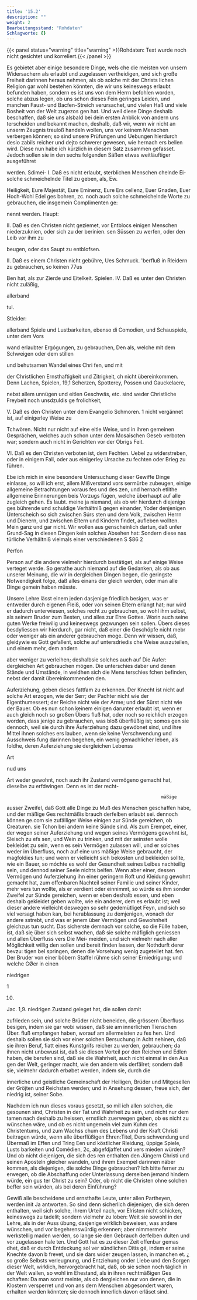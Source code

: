 ```yaml
---
title: '15.2'
description: ""
weight: 2
Bearbeitungsstand: "Rohdaten"
Schlagworte: {}
---
```


{{< panel status="warning" title="warning" >}}Rohdaten: Text wurde noch nicht gesichtet und korreliert.{{< /panel >}}
<!-- seite 714 -->


Es gebietet aber einige besondere Dinge, wels che die meisten von unsern Widersachern als erlaubt und zugelassen vertheidigen, und sich große Freiheit darinnen heraus nehmen, als ob solche mit der Christs lichen Religion gar wohl bestehen könnten, die wir uns keineswegs erlaubt befunden haben, sondern es ist uns von dem Herrn befohlen worden, solche abzus legen, ob uns schon dieses Fein geringes Leiden, und manchen Faust- und Bacfen-Streich verursachet, und vielen Haß und viele Bosheit von der Welt zugezos gen hat. Und weil diese Dinge deshalb beschaffen, daß sie uns alsbald bei dein ersten Anblick von andern uns terscheiden und bekannt machen, deshalb, daß wir, wenn wir nicht an unserm Zeugnis treuloß handeln wollen, uns vor keinem Menschen verbergen können; so sind unsere Prüfungen und Uebungen hierdurch desio zabils reicher und dejto schwerer gewesen, wie hernach ers bellen wird. Diese nun habe ich kürzlich in diesem Satz zusammen gefasset. Jedoch sollen sie in den sechs folgenden Säßen etwas weitläuftiger ausgeführet

werden. Sdimei- I. Daß es nicht erlaubt, sterblichen Menschen chelnde Ei- solche schmeichelnde Titel zu geben, als, Ew.

Heiligkeit, Eure Majestät, Eure Eminenz, Eure Ers cellenz, Euer Gnaden, Euer Hoch-Wohl Edel ges bohren, zc. noch auch solche schmeichelnde Worte zu gebrauchen, die insgemein Complimenten ge:

nennt werden. Haupt:

II. Daß es den Christen nicht geziemet, vor Entblocs einigen Menschen niederzuknien, oder sich zu der berinien. sen Süssen zu werfen, oder den Leib vor ihm zu

beugen, oder das Saupt zu entblofsen.

II. Daß es einem Christen nicht gebühre, Ues Schmuck. 'berfluß in Rleidern zu gebrauchen, so keinen 77us

Ben hat, als zur Zierde und Eitelkeit. Spielen. IV. Daß es unter den Christen nicht zuläßig,

allerband

tul.

Stleider:
<!-- seite 715 -->
allerband Spiele und Lustbarkeiten, ebenso di Comodien, und Schauspiele, unter dem Vors

wand erlaubter Ergógungen, zu gebrauchen, Den als, welche mit dem Schweigen oder dem stillen

und behutsamen Wandel eines Chri fen, und mit

der Christlichen Ernsthaftigkeit und Zitrigkeit, ch nicht übereinkommen. Denn Lachen, Spielen, 19,1 Scherzen, Spotterey, Possen und Gauckelaere,

nebst allem unnügen und eitlen Geschwäs, etc.
 sind weder Christliche Freybeit noch unsdzuldis
ge frolichkeit,

V. Daß es den Christen unter dem Evangelio Schmoren. 1 nicht vergännet ist, auf einigerley Weise zu

Tchwören. Nicht nur nicht auf eine eitle Weise,
und in ihren gemeinen Gesprächen, welches auch
schon unter dem Mosaischen Geseb verboten war;
sondern auch nicht in Gerichten vor der Obrigs
Feit.

  VI. Daß es den Christen verboten ist, dem Fechten.
Uebel zu widerstreben, oder in einigem Fall, oder
aus einigerley Ursache zu fechten oder Brieg zu
führen.

Ebe ich mich in eine besondere Untersuchung dieser Gewiffe Dinge einlasse, so will ich erst, allem Mißverstand vors sermürbe zubeugen, einige allgemeine Betrachtungen voraus fes und des zen, und hernach etlithe allgemeine Erinnerungen beis Vorzugs fügen, welche überhaupt auf alle zugleich gehen. Es laubt. meine ja niemand, als ob wir hierdurch diejenige ges bührende und schuldige Verhältniß gegen einander, Yoder denjenigen Unterscheich so sich zwischen Súrs sten und dem Volk, zwischen Herrn und Dienern, und zwischen Eltern und Kindern findet, aufleben wollten. Mein ganz und gar nicht. Wir wollen aus genscheinlich dartun, daß unfer Grund-Sag in diesen Dingen kein solches Absehen hat: Sondern diese nas türliche Verhältniß vielmals einer verschiedenen S $86 2

Perfon
<!-- seite 716 -->
Person auf die andere vielmehr hierdurch bestätiget, als auf einige Weise verteget werde. So gerathe auch niemand auf die Gedanken, als ob aus unserer Meinung, die wir in dergleichen Dingen begen, die geringste Notwendigkeit folge, daß alles einans der gleich werden, oder man alle Dinge gemein haben müsste.

Unsere Lehre lässt einem jeden dasjenige friedlich besigen, was er entweder durch eigenen Fleiß, oder von seinen Eltern erlangt hat; nur wird er dadurch unterwiesen, solches recht zu gebrauchen, so wohl ihm selbst, als seinem Bruder zum Besten, und alles zur Ehre Gottes. Worin auch seine guten Werke freiwilig und keineswegs gezwungen sein sollen. Übers dieses besdyliessen wir hierdurch, gar nicht, daß einer die Geschöpfe nicht mebr oder weniger als ein anderer gebrauchen moge. Denn wir wissen, daß, gleidywie es Gott gefallent, solche auf untersdriedis che Weise auszuteilen, und einem mehr, dem andern

aber weniger zu verleihen; deshalbsie solches auch auf Die Aufer: dergleichen Art gebrauchen mögen. Die unterschies daber und denen Stände und Umstände, in weldhen sich die Mens terschies fchen befinden, nebst der damit übereinkommenden den.

Auferziehung, geben dieses fattfam zu erkennen. Der Knecht ist nicht auf solche Art erzogen, wie der Serr; der Pachter nicht wie der Eigenthumessert; der Reiche nicht wie der Arme; und der Sürst nicht wie der Bauer. Ob es nun schon keinem einigen darunter erlaubt ist, wenn er auch gleich noch so großen Übers fluß hat, oder noch so reichlich erzogen worden, dass jenige zu gebrauchen, was bloß überflüßig ist; somos gen sie dennoch, weil sie durch ihre Äuferziehung dazu gewóbnet sind, und ihre Mittel ihnen solches ers lauben, wenn sie keine Verschwendung und Ausschweis fung darinnen begehen, ein wenig gemachlicher leben, als foldhe, deren Auferziehung sie dergleichen Lebenss

Art

nud uns
<!-- seite 717 -->
Art weder gewohnt, noch auch ihr Zustand vermögeno
gemacht hat, dieselbe zu erfdwingen. Denn es ist der recht-

                                                               mäßige
 ausser Zweifel, daß Gott alle Dinge zu Muß des
Menschen geschaffen habe, und der mäßige Ges rechtmäßis
brauch derfelben erlaubt sei. dennoch können ge.com
sie zufälliger Weise einigen zur Sünde gereichen, ob Creaturen.
 sie Tchon bei andern keine Sünde sind. Als zum
Erempet, einer, der wegen seiner Auferziehung und
wegen seines Vermögens gewohnt ist, Sleisch zu efs
 sen, und Wein zu trinken, und mit der seinsten wolle
 bekleidet zu sein, wenn es sein Vermögen zulassen will,
und er solches weder im Überfluss, noch auf eine uns
mäßige Weise gebraucht, der magfoldies tun; und
 wenn er vielleicht sich bekosten und bekleiden sollte, wie
 ein Bauer, so móchte es wohl der Gesundheit seines
 Leibes nachteilig sein, und dennod seiner Seele
 nichts belfen. Wenn aber einer, dessen Vermögen
 und Auferziehung ihn einer geringern Roft und
Kleidung gewohnt gemacht hat, zum offenbaren
 Nachteil seiner Familie und seiner Kinder, mehr vers
 tun wollte, als er verdient oder einnimmt, so würde
 es ihm sonder Zweifel zur Sünde gereichen, wenn er
 eben deshalb essen, und eben deshalb gekleidet geben wollte,
 wie ein anderer, dem es erlaubt ist; weil dieser
 andere vielleicht deswegen so sehr gedemütliget Feyn,
 und sich so viel versagt haben kan, bei herablassung
 zu demjenigen, wonach der andere sstrebt, und was
 er jenem über Vermögen und Gewohnheit gleichzus
 tun sucht. Das sicherste demnach vor solche, so die
  Fülle haben, ist, daß sie über sich selbst wachen, daß
 sie solche mäfiglich geniessen und allen Überfluss vers Die Mei-
 meiden, und sich vielmehr nach aller Möglichkeit willig den sollen
 und bereit finden lassen, der Nothdurft derer bevzu: tigen bel
springen, denen die Vorsehung wenig zugeteilet hat. fen.
 Der Bruder von einer böbern Staffel rühme sich
 seiner Erniedrigung; und welche GØer in einen

niedrigen

1

10.
<!-- seite 718 -->
Jac. 1,9. niedrigen Zustand geleget hat, die sollen damit

zufrieden sein, und solche Brüder nicht beneiden, die grössern Überfluss besigen, indem sie gar wobi wissen, daß sie am innerlichen Tienschen Über. fluß empfangen haben, worauf am allermeisten zu fes hen. Und deshalb
 sollen sie sich vor einer solchen Bersuchung in Acht nehinen, daß sie ihren Beruf, fiatt eines Kunstgrifs reicher zu werden, gebrauchen; da ihnen nicht unbewust ist, daß sie diesen Vorteil por den Reichen und Edlen haben, die berufen sind, daß sie die Wahrheit, auch nicht einmal in den Aus gen der Welt, geringer macht, wie den andern wis derfälret; sondern daß sie, vielmehr dadurch erbøbet werden, indem sie, durch die

innerliche und geistliche Gemeinschaft der Heiligen, Brüder und Mitgesellen der Gröjten und Reichsten werden; und in Ansehung dessen, freue sich, der niedrig ist, seiner Sobe.

Nachdem ich nun dieses voraus gesetzt, so mil ich allen solchen, die gesounen sind, Christen in der Tat und Wahrheit zu sein, und nicht nur dem tamen nach deshalb zu heissen, ernstlich zuerwegen geben, ob es nicht zu wünschen wäre, und ob es nicht ungemein viel zum Kuhm des Christentums, und zum Wachss chum des Lebens und der Kraft Christi beitragen würde, wenn alle überflüßigen Ehren:Titel, Ders schwendung und Übermaß im Effen und Tring Een und köstlicher Rleidung, úppige Spiele, Lusts barkeiten und Comédien, 2c, abgefdjaffet und vers mieden würden? Und ob nicht diejenigen, die sich des ren enthalten den Jüngern Christi und seinen Aposteln gleicher wandeln, und ihrem Exempel darinnen náber kommen, als diejenigen, die solche Dinge gebrauchen? Ich bitte ferner zu erwegen, ob die Abschaffung oder Unterlassung derselben jemand hindern würde, ein gus ter Christ zu sein? Oder, ob nicht die Christen ohne solchen beffer sein würden, als bei deren Einführung?

<!-- seite 719 -->

 Gewiß alle bescheidene und ernsthafte Leute, unter
 allen Partheyen, werden init Ja antworten. So
 sind denn sicherlich diejenigen, die sich deren enthalten,
 weil sich solche, ihrem Urteil nach, vor Elristen nicht
 schicken, keineswegs zu tadelit; sondern vielmehr zu
 loben: Weit sie sowohl in der Lehre, als in der Auss
übung, dasjenige wirklich beweisen, was andere
 wünschen, und vor begehrenswürdig erkennen; aber
 nimmermehr werkstellig maden werden, so lange sie
 den Gebrauch derfelben dulten und vor zugelassen hale
 ten. Und Gott hat es zu dieser Zeit offenbar gemas
 dhet, daß er durch Entdeckung sol ver sündlichen Ditis
 gé, indem er seine Knechte davon b frevet, und sie dars
 wider zeugen lassen, in manchen et. ¿ so große Selbsts
 verleugnung, und Entziehung onder Liebe und
 den Sorgen dieser Welt, wirklich, hervorgebracht
 hat, daß, ob sie schon noch täglich in der Welt wallen,
 so wohl im Ehestand, als in ihren rechtmäßigen Ges
schaften: Da man sonst meinte, als ob dergleichen
 nur von denen, die in Klostern versperret und von ans
 dern Menschen abgesondert waren, erhalten werden
 könnten; sie dennoch innerlich davon erläset sind.
